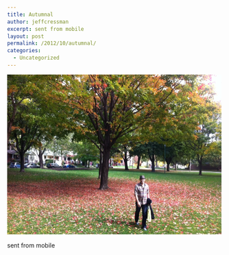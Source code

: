 ```yaml
---
title: Autumnal
author: jeffcressman
excerpt: sent from mobile
layout: post
permalink: /2012/10/autumnal/
categories:
  - Uncategorized
---
```

<div class='p_embed p_image_embed'>
  <a href="/wp-content/uploads/2012/10/photo-scaled-10001.jpg"><img alt="Photo" height="373" src="/wp-content/uploads/2012/10/photo-scaled-10001.jpg?w=300" width="500" /></a>
</div>

sent from mobile